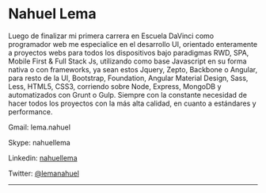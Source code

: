 Nahuel Lema
===================


Luego de finalizar mi primera carrera en Escuela DaVinci como programador web me especialice en el desarrollo UI, orientado enteramente a proyectos webs para todos los dispositivos bajo paradigmas RWD, SPA, Mobile First & Full Stack Js, utilizando como base Javascript en su forma nativa o con frameworks, ya sean estos Jquery, Zepto, Backbone o Angular, para resto de la UI, Bootstrap, Foundation, Angular Material Design, Sass, Less, HTML5, CSS3, corriendo sobre Node, Express, MongoDB y automatizados con Grunt o Gulp. Siempre con la constante necesidad de hacer todos los proyectos con la más alta calidad, en cuanto a estándares y performance.

Gmail: lema.nahuel

Skype: nahuellema

Linkedin: [nahuellema](https://ar.linkedin.com/in/nahuellema)

Twitter: [@lemanahuel](https://twitter.com/LemaNahuel)

----------

